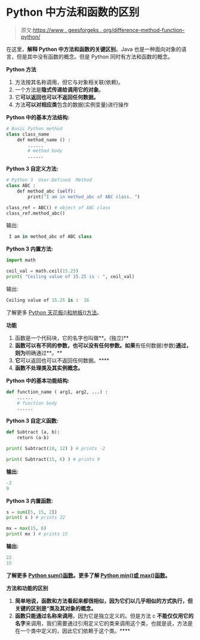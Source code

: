 # Python 中方法和函数的区别

> 原文:[https://www . geesforgeks . org/difference-method-function-python/](https://www.geeksforgeeks.org/difference-method-function-python/)

在这里，**解释 Python 中方法和函数的关键区别**。Java 也是一种面向对象的语言，但是其中没有函数的概念。但是 Python 同时有方法和函数的概念。

**Python 方法**

1.  方法按其名称调用，但它与对象相关联(依赖)。
2.  一个方法是**隐式传递给调用它的对象**。
3.  它**可以返回也可以不返回任何数据。**
4.  方法**可以对相应类**包含的数据(实例变量)进行操作

**Python 中的基本方法结构:**

```py
# Basic Python method 
class class_name
    def method_name () :
        ......
        # method body
        ......   
```

**Python 3 自定义方法:**

```py
# Python 3  User-Defined  Method
class ABC :
    def method_abc (self):
        print("I am in method_abc of ABC class. ")

class_ref = ABC() # object of ABC class
class_ref.method_abc()
```

输出:

```py
 I am in method_abc of ABC class
```

**Python 3 内置方法:**

```py
import math

ceil_val = math.ceil(15.25)
print( "Ceiling value of 15.25 is : ", ceil_val) 
```

输出:

```py
Ceiling value of 15.25 is :  16
```

了解更多 [Python 天花板()和地板()方法](https://www.geeksforgeeks.org/floor-ceil-function-python/)。

**功能**

1.  函数是一个代码块，它的名字也叫做**。(独立)**
2.  **函数可以有不同的参数，也可以没有任何参数。如果**有任何数据(参数)**通过，则为**明确通过**。**
3.  **它**可以返回也可以不返回任何数据。****
4.  **函数不处理类及其实例概念。**

****Python 中的基本功能结构:****

```py
def function_name ( arg1, arg2, ...) :
    ......
    # function body
    ......   
```

 ****Python 3 自定义函数:****

```py
def Subtract (a, b):
    return (a-b)

print( Subtract(10, 12) ) # prints -2

print( Subtract(15, 6) ) # prints 9
```

**输出:**

```py
-2
9 
```

****Python 3 内置函数:****

```py
s = sum([5, 15, 2])
print( s ) # prints 22

mx = max(15, 6)
print( mx ) # prints 15
```

**输出:**

```py
22
15 
```

**了解更多 [Python sum()函数](https://www.geeksforgeeks.org/sum-function-python/)。更多了解 [Python min()或 max()函数](https://www.geeksforgeeks.org/max-min-python/)。**

****方法和功能的区别****

1.  **简单地说，函数和方法看起来都很相似，因为它们以几乎相似的方式执行，但关键的区别是“**类及其对象**的概念。**
2.  **函数只能通过名称来调用**，因为它是独立定义的。但是方法 c **不能仅仅用它的名字**来调用，我们需要通过引用定义它的类来调用这个类，也就是说，方法是在一个类中定义的，因此它们依赖于这个类。****